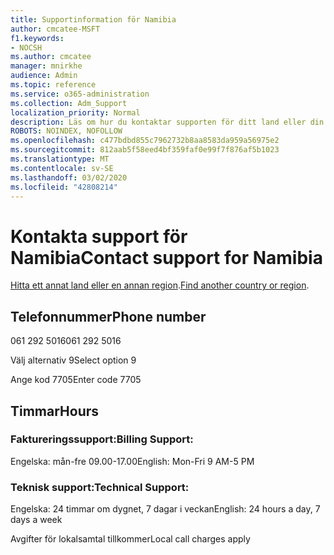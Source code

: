 ```yaml
---
title: Supportinformation för Namibia
author: cmcatee-MSFT
f1.keywords:
- NOCSH
ms.author: cmcatee
manager: mnirkhe
audience: Admin
ms.topic: reference
ms.service: o365-administration
ms.collection: Adm_Support
localization_priority: Normal
description: Läs om hur du kontaktar supporten för ditt land eller din region.
ROBOTS: NOINDEX, NOFOLLOW
ms.openlocfilehash: c477bdbd855c7962732b8aa8583da959a56975e2
ms.sourcegitcommit: 812aab5f58eed4bf359faf0e99f7f876af5b1023
ms.translationtype: MT
ms.contentlocale: sv-SE
ms.lasthandoff: 03/02/2020
ms.locfileid: "42808214"
---
```

# <a name="contact-support-for-namibia"></a><span data-ttu-id="7dcf9-103">Kontakta support för Namibia</span><span class="sxs-lookup"><span data-stu-id="7dcf9-103">Contact support for Namibia</span></span>

<span data-ttu-id="7dcf9-104">[Hitta ett annat land eller en annan region](../contact-support-for-business-products.md).</span><span class="sxs-lookup"><span data-stu-id="7dcf9-104">[Find another country or region](../contact-support-for-business-products.md).</span></span>

## <a name="phone-number"></a><span data-ttu-id="7dcf9-105">Telefonnummer</span><span class="sxs-lookup"><span data-stu-id="7dcf9-105">Phone number</span></span>
<span data-ttu-id="7dcf9-106">061 292 5016</span><span class="sxs-lookup"><span data-stu-id="7dcf9-106">061 292 5016</span></span>

<span data-ttu-id="7dcf9-107">Välj alternativ 9</span><span class="sxs-lookup"><span data-stu-id="7dcf9-107">Select option 9</span></span>

<span data-ttu-id="7dcf9-108">Ange kod 7705</span><span class="sxs-lookup"><span data-stu-id="7dcf9-108">Enter code 7705</span></span>

## <a name="hours"></a><span data-ttu-id="7dcf9-109">Timmar</span><span class="sxs-lookup"><span data-stu-id="7dcf9-109">Hours</span></span>
### <a name="billing-support"></a><span data-ttu-id="7dcf9-110">Faktureringssupport:</span><span class="sxs-lookup"><span data-stu-id="7dcf9-110">Billing Support:</span></span>

<span data-ttu-id="7dcf9-111">Engelska: mån-fre 09.00-17.00</span><span class="sxs-lookup"><span data-stu-id="7dcf9-111">English: Mon-Fri 9 AM-5 PM</span></span>

### <a name="technical-support"></a><span data-ttu-id="7dcf9-112">Teknisk support:</span><span class="sxs-lookup"><span data-stu-id="7dcf9-112">Technical Support:</span></span>

<span data-ttu-id="7dcf9-113">Engelska: 24 timmar om dygnet, 7 dagar i veckan</span><span class="sxs-lookup"><span data-stu-id="7dcf9-113">English: 24 hours a day, 7 days a week</span></span>

<span data-ttu-id="7dcf9-114">Avgifter för lokalsamtal tillkommer</span><span class="sxs-lookup"><span data-stu-id="7dcf9-114">Local call charges apply</span></span>
